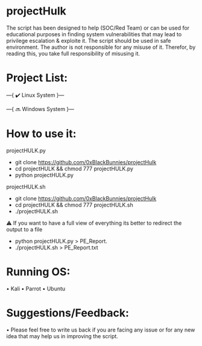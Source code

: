 # projectHulk
The script has been designed to help (SOC/Red Team) or can be used for educational purposes in finding system vulnerabilities that may lead to privilege escalation & exploite it. The script should be used in safe environment. The author is not responsible for any misuse of it. Therefor, by reading this, you take full responsibility of misusing it.

# Project List:
—{ ✔️ Linux System }—

—{ 🔜 Windows System }—

# How to use it:
projectHULK.py
- git clone https://github.com/0xBlackBunnies/projectHulk
- cd projectHULK && chmod 777 projectHULK.py
- python projectHULK.py

projectHULK.sh
- git clone https://github.com/0xBlackBunnies/projectHulk
- cd projectHULK && chmod 777 projectHULK.sh
- ./projectHULK.sh

⚠️ If you want to have a full view of everything its better to redirect the output to a file
- python projectHULK.py > PE_Report.
- ./projectHULK.sh > PE_Report.txt

# Running OS:
 • Kali
 • Parrot
 • Ubuntu

# Suggestions/Feedback:
 • Please feel free to write us back if you are facing any issue or for any new idea that may help us in improving the script.

